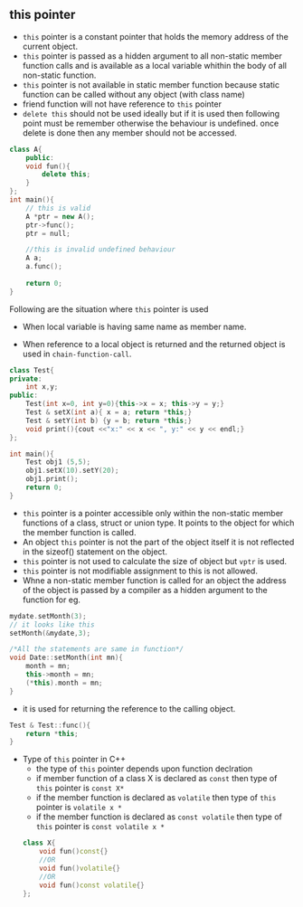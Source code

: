 ## this pointer ##
- `this` pointer is a constant pointer that holds the memory address of the current object.
- `this` pointer is passed as a hidden argument to all non-static member function calls and is available as a local variable whithin the body of all non-static function.
- `this` pointer is not available in static member function because static function can be called without any object (with class name)
- friend function will not have reference to `this` pointer
- `delete this` should not be used ideally but if it is used then following point must be remember otherwise the behaviour is undefined. once delete is done then any member should not be accessed.

```cpp
class A{
    public:
    void fun(){
        delete this;
    }
};
int main(){
    // this is valid
    A *ptr = new A();
    ptr->func();
    ptr = null;

    //this is invalid undefined behaviour
    A a;
    a.func();
    
    return 0;
}
```
Following are the situation where `this` pointer is used
- When local variable is having same name as member name.

- When reference to a local object is returned and the returned object is used in `chain-function-call`.

```cpp
class Test{
private:
    int x,y;
public:
    Test(int x=0, int y=0){this->x = x; this->y = y;}
    Test & setX(int a){ x = a; return *this;}
    Test & setY(int b) {y = b; return *this;}
    void print(){cout <<"x:" << x << ", y:" << y << endl;}
};

int main(){
    Test obj1 (5,5);
    obj1.setX(10).setY(20);
    obj1.print();
    return 0;
}
```
- `this` pointer is a pointer accessible only within the non-static member functions of a class, struct or union type. It points to the object for which the member function is called.
- An object `this` pointer is not the part of the object itself it is not reflected in the sizeof() statement on the object. 
- `this` pointer is not used to calculate the size of object but `vptr` is used.
- `this` pointer is not modifiable assignment to this is not allowed.
- Whne a non-static member function is called for an object the address of the object is passed by a compiler as a hidden argument to the function for eg.

```cpp
mydate.setMonth(3);
// it looks like this
setMonth(&mydate,3);
```
```cpp
/*All the statements are same in function*/
void Date::setMonth(int mn){
    month = mn;
    this->month = mn;
    (*this).month = mn;
}
```
- it is used for returning the reference to the calling object.
```cpp
Test & Test::func(){
    return *this;
}
```
- Type of `this` pointer in C++
    - the type of `this` pointer depends upon function declration
    - if member function of a class X is declared as `const` then type of `this` pointer is `const X*`
    - if the member function is declared as `volatile` then type of `this` pointer is `volatile x *` 
    - if the member function is declared as `const volatile` then type of `this` pointer is `const volatile x *`
    ```cpp
    class X{
        void fun()const{} 
        //OR
        void fun()volatile{}
        //OR
        void fun()const volatile{}
    };
    ```

